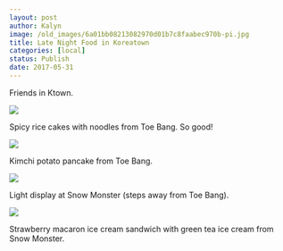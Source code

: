 ```yaml
---
layout: post
author: Kalyn
image: /old_images/6a01bb08213082970d01b7c8faabec970b-pi.jpg
title: Late Night Food in Koreatown
categories: [local]
status: Publish
date: 2017-05-31
---
```



Friends in Ktown.


![](/old_images/6a01bb08213082970d01b7c8faabfe970b-pi.jpg)

Spicy rice cakes with noodles from Toe Bang. So good!


![](/old_images/6a01bb08213082970d01bb099dc430970d-pi.jpg)

Kimchi potato pancake from Toe Bang.


![](/old_images/6a01bb08213082970d01b8d284eb7b970c-pi.jpg)

Light display at Snow Monster (steps away from Toe Bang).


![](/old_images/6a01bb08213082970d01bb099dc438970d-pi.jpg)

Strawberry macaron ice cream sandwich with green tea ice cream from Snow Monster.

